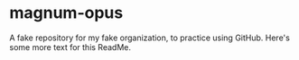 # magnum-opus
A fake repository for my fake organization, to practice using GitHub.
Here's some more text for this ReadMe.
